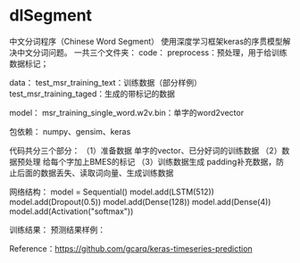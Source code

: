 # dlSegment
中文分词程序（Chinese Word Segment）
使用深度学习框架keras的序贯模型解决中文分词问题。
一共三个文件夹：
code：
preprocess：预处理，用于给训练数据标记；

data：
test_msr_training_text：训练数据（部分样例）
test_msr_training_taged：生成的带标记的数据

model：
msr_training_single_word.w2v.bin：单字的word2vector

包依赖：
numpy、gensim、keras

代码共分三个部分：
（1）准备数据
单字的vector、已分好词的训练数据
（2）数据预处理
给每个字加上BMES的标记
（3）训练数据生成
padding补充数据，防止后面的数据丢失、读取词向量、生成训练数据

网络结构：
model = Sequential()
model.add(LSTM(512))
model.add(Dropout(0.5))
model.add(Dense(128))
model.add(Dense(4))
model.add(Activation("softmax"))


训练结果：
预测结果样例：

Reference：https://github.com/gcarq/keras-timeseries-prediction


